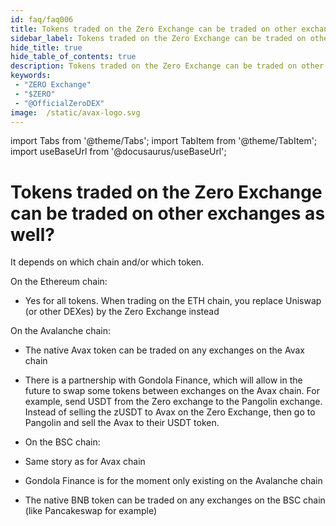 ```yaml
---
id: faq/faq006
title: Tokens traded on the Zero Exchange can be traded on other exchanges as well?
sidebar_label: Tokens traded on the Zero Exchange can be traded on other exchanges as well?
hide_title: true
hide_table_of_contents: true
description: Tokens traded on the Zero Exchange can be traded on other exchanges as well?
keywords:
 - "ZERO Exchange"
 - "$ZERO"
 - "@OfficialZeroDEX"
image:  /static/avax-logo.svg
---
```


import Tabs from '@theme/Tabs';
import TabItem from '@theme/TabItem';
import useBaseUrl from '@docusaurus/useBaseUrl';

# Tokens traded on the Zero Exchange can be traded on other exchanges as well?

It depends on which chain and/or which token.

On the Ethereum chain:
* Yes for all tokens. When trading on the ETH chain, you replace Uniswap (or other DEXes) by the Zero Exchange instead


On the Avalanche chain:
* The native Avax token can be traded on any exchanges on the Avax chain
* There is a partnership with Gondola Finance, which will allow in the future to swap some tokens between exchanges on the Avax chain.  For example, send USDT from the Zero exchange to the Pangolin exchange. Instead of selling the zUSDT to Avax on the Zero Exchange, then go to Pangolin and sell the Avax to their USDT token.


* On the BSC chain:
* Same story as for Avax chain
* Gondola Finance is for the moment only existing on the Avalanche chain
* The native BNB token can be traded on any exchanges on the BSC chain (like Pancakeswap for example)
